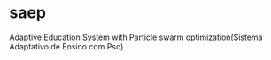 # saep
Adaptive Education System with Particle swarm optimization(Sistema Adaptativo de Ensino com Pso)
